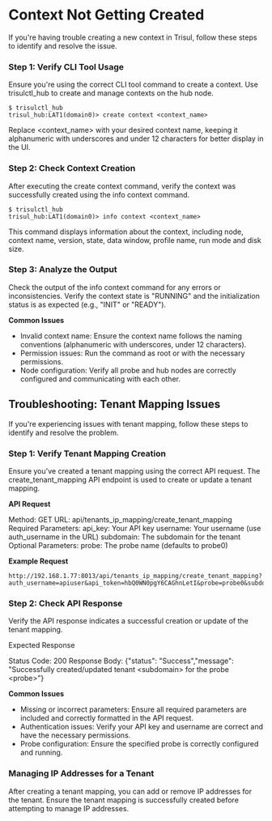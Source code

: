 # Context Not Getting Created

If you're having trouble creating a new context in Trisul, follow these steps to identify and resolve the issue.

### Step 1: Verify CLI Tool Usage

Ensure you're using the correct CLI tool command to create a context. Use trisulctl_hub to create and manage contexts on the hub node.

```
$ trisulctl_hub
trisul_hub:LAT1(domain0)> create context <context_name>
```

Replace \<context_name\> with your desired context name, keeping it alphanumeric with underscores and under 12 characters for better display in the UI.

### Step 2: Check Context Creation

After executing the create context command, verify the context was successfully created using the info context command.

```
$ trisulctl_hub
trisul_hub:LAT1(domain0)> info context <context_name>
```
This command displays information about the context, including node, context name, version, state, data window, profile name, run mode and disk size.

### Step 3: Analyze the Output

Check the output of the info context command for any errors or inconsistencies. Verify the context state is "RUNNING" and the initialization status is as expected (e.g., "INIT" or "READY").

**Common Issues**

- Invalid context name: Ensure the context name follows the naming conventions (alphanumeric with underscores, under 12 characters).
- Permission issues: Run the command as root or with the necessary permissions.
- Node configuration: Verify all probe and hub nodes are correctly configured and communicating with each other.

## Troubleshooting: Tenant Mapping Issues

If you're experiencing issues with tenant mapping, follow these steps to identify and resolve the problem.

### Step 1: Verify Tenant Mapping Creation

Ensure you've created a tenant mapping using the correct API request. The create_tenant_mapping API endpoint is used to create or update a tenant mapping.

**API Request**

Method: GET
URL: api/tenants_ip_mapping/create_tenant_mapping
Required Parameters:
api_key: Your API key
username: Your username (use auth_username in the URL)
subdomain: The subdomain for the tenant
Optional Parameters:
probe: The probe name (defaults to probe0)

**Example Request**

```
http://192.168.1.77:8013/api/tenants_ip_mapping/create_tenant_mapping?auth_username=apiuser&api_token=hbQ0WN0pgY6CAGhnLetI&probe=probe0&subdomain=unpl_corporate
```
### Step 2: Check API Response
Verify the API response indicates a successful creation or update of the tenant mapping.

Expected Response

Status Code: 200
Response Body: \{"status": "Success","message": "Successfully created/updated tenant \<subdomain\> for the probe \<probe\>"\}

**Common Issues**

- Missing or incorrect parameters: Ensure all required parameters are included and correctly formatted in the API request.
- Authentication issues: Verify your API key and username are correct and have the necessary permissions.
- Probe configuration: Ensure the specified probe is correctly configured and running.

### Managing IP Addresses for a Tenant

After creating a tenant mapping, you can add or remove IP addresses for the tenant. Ensure the tenant mapping is successfully created before attempting to manage IP addresses.